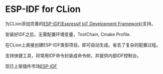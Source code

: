 # ESP-IDF for CLion
为CLion添加完善的<a href="https://docs.espressif.com/projects/esp-idf/">ESP-IDF(Espressif IoT Development Framework)</a>支持。

安装好IDF之后，无需配置环境变量，ToolChain, Cmake Profile.

在CLion上直接创建ESP-IDF类型项目。即可自动生成。省去了复杂的配置过程。

支持快捷工具，将常用IDF命令封装成命令树，并提供内部IDF控制台。



现已上架插件市场[ESP-IDF](https://plugins.jetbrains.com/plugin/23886-esp-idf/)
